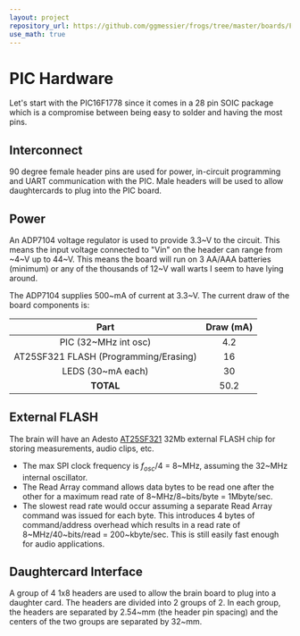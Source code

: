```yaml
---
layout: project
repository_url: https://github.com/ggmessier/frogs/tree/master/boards/FrogBrain
use_math: true
---
```

# PIC Hardware

Let's start with the PIC16F1778 since it comes in a 28 pin SOIC package which is a compromise between being easy to solder and having the most pins.  

## Interconnect

90 degree female header pins are used for power, in-circuit programming and UART communication with the PIC.  Male headers will be used to allow daughtercards to plug into the PIC board.


## Power

An ADP7104 voltage regulator is used to provide 3.3~V to the circuit.  This means the input voltage connected to "Vin" on the header can range from ~4~V up to 44~V.  This means the board will run on 3 AA/AAA batteries (minimum) or any of the thousands of 12~V wall warts I seem to have lying around.

The ADP7104 supplies 500~mA of current at 3.3~V.  The current draw of the board components is:

| Part    | Draw (mA) |
|:-------:|:---------:|
| PIC (32~MHz int osc) | 4.2 |
| AT25SF321 FLASH (Programming/Erasing) | 16 |
| LEDS (30~mA each) | 30 |
| **TOTAL** | 50.2 |


## External FLASH

The brain will have an Adesto [AT25SF321](https://www.adestotech.com/wp-content/uploads/DS-AT25SF321_047.pdf) 32Mb external FLASH chip for storing measurements, audio clips, etc.

- The max SPI clock frequency is $f_{osc}/4$ = 8~MHz, assuming the 32~MHz internal oscillator.
- The Read Array command allows data bytes to be read one after the other for a maximum read rate of 8~MHz/8~bits/byte = 1Mbyte/sec.
- The slowest read rate would occur assuming a separate Read Array command was issued for each byte.  This introduces 4 bytes of command/address overhead which results in a read rate of 8~MHz/40~bits/read = 200~kbyte/sec.  This is still easily fast enough for audio applications.


## Daughtercard Interface

A group of 4 1x8 headers are used to allow the brain board to plug into a daughter card.  The headers are divided into 2 groups of 2.  In each group, the headers are separated by 2.54~mm (the header pin spacing) and the centers of the two groups are separated by 32~mm.




